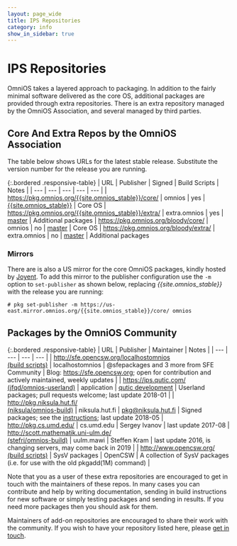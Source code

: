 ```yaml
---
layout: page_wide
title: IPS Repositories
category: info
show_in_sidebar: true
---
```


# IPS Repositories

OmniOS takes a layered approach to packaging. In addition to the fairly minimal
software delivered as the core OS, additional packages are provided through
extra repositories. There is an extra repository managed by the OmniOS
Association, and several managed by third parties.

## Core And Extra Repos by the OmniOS Association

The table below shows URLs for the latest stable release. Substitute the
version number for the release you are running.

{:.bordered .responsive-table}
| URL	| Publisher	| Signed | Build Scripts	| Notes	|
| ---	| ---		| ---	| ---			| ---	|
| <https://pkg.omnios.org/{{site.omnios_stable}}/core/>	| omnios	| yes	| [{{site.omnios_stable}}](https://github.com/omniosorg/omnios-build/tree/{{site.omnios_stable}})	| Core OS
| <https://pkg.omnios.org/{{site.omnios_stable}}/extra/>	| extra.omnios	| yes	| [master](https://github.com/omniosorg/omnios-extra)							| Additional packages
| <https://pkg.omnios.org/bloody/core/>			| omnios	| no	| [master](https://github.com/omniosorg/omnios-build)							| Core OS
| <https://pkg.omnios.org/bloody/extra/>			| extra.omnios 	| no	| [master](https://github.com/omniosorg/omnios-extra)							| Additional packages

### Mirrors

There are is also a US mirror for the core OmniOS packages, kindly hosted by
[Joyent](https://www.joyent.com/). To add this mirror to the publisher
configuration use the `-m` option to `set-publisher` as shown below, replacing
_{{site.omnios_stable}}_ with the release you are running:

```terminal
# pkg set-publisher -m https://us-east.mirror.omnios.org/{{site.omnios_stable}}/core/ omnios
```

## Packages by the OmniOS Community

{:.bordered .responsive-table}
| URL	| Publisher	| Maintainer	| Notes	|
| ---	| ---		| ---		| ---	|
| <http://sfe.opencsw.org/localhostomnios><br>[(build scripts)](https://sourceforge.net/p/pkgbuild/code/HEAD/tree/spec-files-extra/trunk/) | localhostomnios	| @sfepackages and 3 more from SFE Community | Blog: https://sfe.opencsw.org; open for contribution and actively maintained, weekly updates |
| <https://ips.qutic.com/><br>[(jfqd/omnios-userland)](https://github.com/jfqd/omnios-userland)	| application		| [qutic development](https://qutic.com) | Userland packages; pull requests welcome; last update 2018-01 |
| <http://pkg.niksula.hut.fi/><br>[(niksula/omnios-build)](https://github.com/niksula/omnios-build) | niksula.hut.fi	| pkg@niksula.hut.fi | Signed packages; see the [instructions](http://pkg.niksula.hut.fi/); last update 2018-05
| <http://pkg.cs.umd.edu/>			| cs.umd.edu		| Sergey Ivanov | last update 2017-08
| <http://scott.mathematik.uni-ulm.de/><br>[(stefri/omnios-build)](https://github.com/stefri/omnios-build) | uulm.mawi		| Steffen Kram	| last update 2016, is changing servers, may come back in 2019 |
| <http://www.opencsw.org/><br>[(build scripts)](https://sourceforge.net/p/gar/code/HEAD/tree/)	| SysV packages		| OpenCSW	| A collection of SysV packages (i.e. for use with the old pkgadd(1M) command) |

Note that you as a user of these extra repositories are encouraged to get in
touch with the maintainers of these repos. In many cases you can contribute and
help by writing documentation, sending in build instructions for new
software or simply testing packages and sending in results. If you need more
packages then you should ask for them.

Maintainers of add-on repositories are encouraged to share their work with the
community. If you wish to have your repository listed here, please
[get in touch](/about/contact.html).

